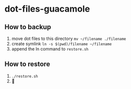 # dot-files-guacamole

## How to backup
1. move dot files to this directory `mv ~/filename ./filename`
2. create symlink `ln -s $(pwd)/filename ~/filename`
3. append the ln command to `restore.sh`

## How to restore
1. `./restore.sh`
2. :tada:
